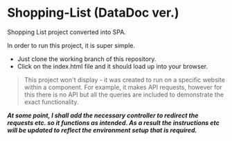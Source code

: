 # Shopping-List (DataDoc ver.)
Shopping List project converted into SPA.

In order to run this project, it is super simple.
- Just clone the working branch of this repository.
- Click on the index.html file and it should load up into your browser.

> This project won't display - it was created to run on a specific website within a component. For example, it makes API requests, however for this there is no API but all the queries are included to demonstrate the exact functionality. 

___At some point, I shall add the necessary controller to redirect the requests etc. so it functions as intended. As a result the instructions etc will be updated to reflect the environment setup that is required.___
